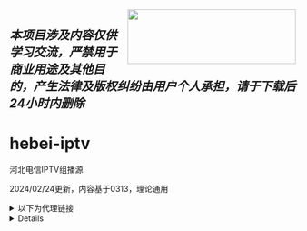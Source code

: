 <img align="right" width="296" height="96" src="https://github.com/akumajac/hebei-iptv/assets/111755912/e3a221e9-45a4-4b37-88c2-74dabc39e7d9">

## *本项目涉及内容仅供学习交流，严禁用于商业用途及其他目的，产生法律及版权纠纷由用户个人承担，请于下载后24小时内删除*

# hebei-iptv
河北电信IPTV组播源

2024/02/24更新，内容基于0313，理论通用
 <details>
  <summary>以下为代理链接</summary>
 
- `https://mirror.ghproxy.com/raw.githubusercontent.com/akumajac/hebei-iptv/main/单播.txt`
- `https://mirror.ghproxy.com/raw.githubusercontent.com/akumajac/hebei-iptv/main/组播.txt`
- `https://mirror.ghproxy.com/raw.githubusercontent.com/akumajac/hebei-iptv/main/tvbox-test.txt`
- `https://mirror.ghproxy.com/raw.githubusercontent.com/akumajac/hebei-iptv/main/msd_lite-test`
</details>

<details>
 
 ## 参考教程</summary>
本教程参考自B站up主[maxdarksol](https://www.bilibili.com/read/cv18776837)

1、光猫取消端口绑定，划分vlan，我将上网口划分1，iptv划分为2
   
   tips:河北于23年末左右强制更换光猫管理员密码，需要抓包

2、openwrt路由器新建接口，自定义接口填上：wan口的标识符 加上.iptv划分的vlan名称。如我的wan口是eth1，那么我就填上eth1.2  
防火墙设置里新建iptv

![屏幕截图 2024-03-06 213259](https://github.com/akumajac/hebei-iptv/assets/111755912/94665168-63e9-441f-a036-854db46e0991)![屏幕截图 2024-03-06 213406](https://github.com/akumajac/hebei-iptv/assets/111755912/97640353-500d-4276-a5e3-40b71a0c7cdb) ![屏幕截图 2024-03-06 214053](https://github.com/akumajac/hebei-iptv/assets/111755912/9965f62a-fa34-431c-b3c2-5e5274323bd1)

3、新建接口的基本设置里，发送主机名填stbid ，高级设置里Vendor Class填HEITV  ,MAC填机顶盒的mac，网关跃点填20（这个数比wan口的跃点大就行

4、udpxy按图填，完成后参考openwrt设置 文件夹的内容
![屏幕截图 2024-03-06 214853](https://github.com/akumajac/hebei-iptv/assets/111755912/571bf633-8ad8-40b8-a4fa-436067b28f43)

5、msd_lite和udpxy二选一。msd_lite的占用比udpxy低,比较推荐，但好像只能内网，外网端口有bug  
udpxy的格式为http://路由器ip:端口/udp/组播地址  
msd_lite的格式为http://路由器ip:端口/rtp/组播地址


6、防火墙新建流量规则，协议选任意，源区域选iptv（第2步新建的那个。目标区域选设备









## 公益源推荐
> 茶客公益源[项目地址](https://github.com/vamoschuck/TV)**/**[下载链接](https://raw.githubusercontent.com/vamoschuck/TV/main/M3U)
> 
> 
> 

### 自用备忘

- 192.168.28.0/24     
192.168.28.9 为内网回看地址
  
例rtsp://192.168.28.9/PLTV/88888914/224/3221225729/10000100000000060000000000000636_0.smil?playseek=20200306204239-2020030622330

- **option60 Vendor Class：** `HEITV`
- **option12 host name：** `机顶盒的STBID`

- **河北电信机顶盒操作码** `1301`

- **itv密码** `118114`

- **组播查找正则表达式：**`ChannelName="(.*?)".*?(igmp://.*?)\|rtsp`

- **单播查找正则表达式：**`ChannelName="(.*?)".*?(rtsp://.*?smil)`

- **替换表达式：**`$1,$2`

- **在线表达式**
  > [正则表达式在线工具](https://tool.oschina.net/regex)
- **直播源列表转换工具**
  > [M3U转换](https://guihet.com/tvlistconvert.html)
- **EPG频道列表**
  > [epg转换51zmt](http://epg.51zmt.top:8000/)
  > 
  > [112114](https://epg.112114.eu.org/)

</details>
